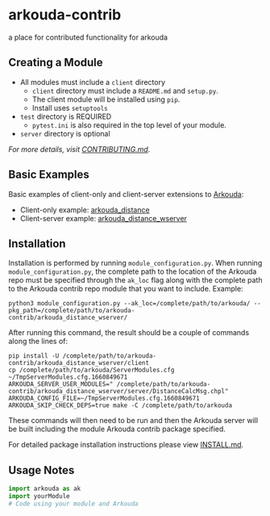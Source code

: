 # arkouda-contrib
a place for contributed functionality for arkouda

## Creating a Module

- All modules must include a `client` directory
  - `client` directory must include a `README.md` and `setup.py`.
  - The client module will be installed using `pip`. 
  - Install uses `setuptools`
- `test` directory is REQUIRED
  - `pytest.ini` is also required in the top level of your module.
- `server` directory is optional

*For more details, visit [CONTRIBUTING.md](https://github.com/Bears-R-Us/arkouda-contrib/blob/main/CONTRIBUTING.md)*.

## Basic Examples
Basic examples of client-only and client-server extensions to [Arkouda](https://github.com/Bears-R-Us/arkouda):
- Client-only example: [arkouda_distance](https://github.com/Bears-R-Us/arkouda-contrib/tree/main/arkouda_distance)
- Client-server example: [arkouda_distance_wserver](https://github.com/Bears-R-Us/arkouda-contrib/tree/main/arkouda_distance_wserver)

## Installation

Installation is performed by running `module_configuration.py`. When running `module_configuration.py`, the complete path to the location of the Arkouda repo must be specified through the `ak_loc` flag along with the complete path to the Arkouda contrib repo module that you want to include. Example:
```
python3 module_configuration.py --ak_loc=/complete/path/to/arkouda/ --pkg_path=/complete/path/to/arkouda-
contrib/arkouda_distance_wserver/
```

After running this command, the result should be a couple of commands along the lines of:
```
pip install -U /complete/path/to/arkouda-contrib/arkouda_distance_wserver/client
cp /complete/path/to/arkouda/ServerModules.cfg ~/TmpServerModules.cfg.1660849671
ARKOUDA_SERVER_USER_MODULES=" /complete/path/to/arkouda-contrib/arkouda_distance_wserver/server/DistanceCalcMsg.chpl" ARKOUDA_CONFIG_FILE=~/TmpServerModules.cfg.1660849671 ARKOUDA_SKIP_CHECK_DEPS=true make -C /complete/path/to/arkouda
```

These commands will then need to be run and then the Arkouda server will be built including the module Arkouda contrib package specified.

For detailed package installation instructions please view [INSTALL.md](https://github.com/Bears-R-Us/arkouda-contrib/blob/main/INSTALL.md).

## Usage Notes

```python
import arkouda as ak
import yourModule
# Code using your module and Arkouda
```
